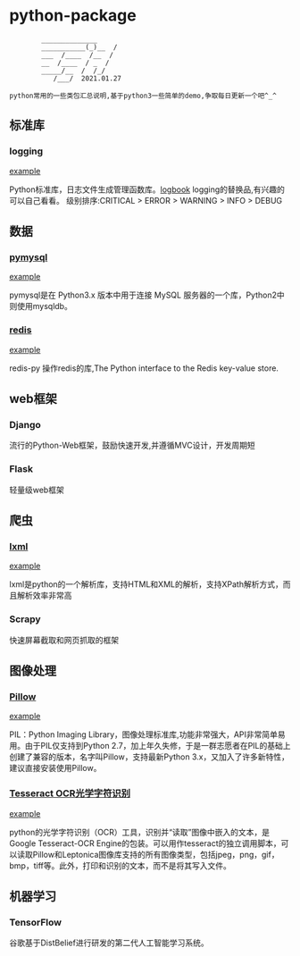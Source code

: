 # python-package
            ______________
            ___________(_)__  /
            ___  /____  /__  / 
            __  /____  / _  /  
            _____/__  /  /_/   
               /___/  2021.01.27
     
    python常用的一些类包汇总说明,基于python3一些简单的demo,争取每日更新一个吧^_^

## 标准库

### logging
[example](./example/logging/)

Python标准库，日志文件生成管理函数库。[logbook](https://github.com/getlogbook/logbook) logging的替换品,有兴趣的可以自己看看。
级别排序:CRITICAL > ERROR > WARNING > INFO > DEBUG

## 数据

### [pymysql](https://github.com/PyMySQL/PyMySQL)
[example](./example/pymysql/)

pymysql是在 Python3.x 版本中用于连接 MySQL 服务器的一个库，Python2中则使用mysqldb。


### [redis](https://github.com/WoLpH/redis-py)
[example](./example/redis/)

redis-py 操作redis的库,The Python interface to the Redis key-value store. 

## web框架

### Django

流行的Python-Web框架，鼓励快速开发,并遵循MVC设计，开发周期短

### Flask

轻量级web框架

## 爬虫

### [lxml](https://github.com/lxml/lxml)
[example](./example/lxml/)

lxml是python的一个解析库，支持HTML和XML的解析，支持XPath解析方式，而且解析效率非常高

### Scrapy

快速屏幕截取和网页抓取的框架

## 图像处理


### [Pillow](https://github.com/python-pillow/Pillow)
[example](./example/pillow/)

PIL：Python Imaging Library，图像处理标准库,功能非常强大，API非常简单易用。由于PIL仅支持到Python 2.7，加上年久失修，于是一群志愿者在PIL的基础上创建了兼容的版本，名字叫Pillow，支持最新Python 3.x，又加入了许多新特性，建议直接安装使用Pillow。

### [Tesseract OCR光学字符识别](https://github.com/madmaze/pytesseract)
[example](./example/tesseract/)

python的光学字符识别（OCR）工具，识别并“读取”图像中嵌入的文本，是Google Tesseract-OCR Engine的包装。可以用作tesseract的独立调用脚本，可以读取Pillow和Leptonica图像库支持的所有图像类型，包括jpeg，png，gif，bmp，tiff等。此外，打印和识别的文本，而不是将其写入文件。

## 机器学习

### TensorFlow

谷歌基于DistBelief进行研发的第二代人工智能学习系统。